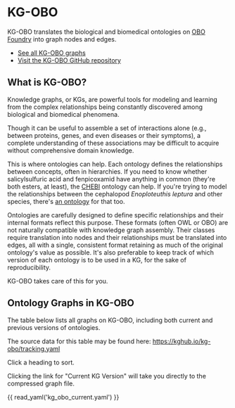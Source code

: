 # KG-OBO
  
KG-OBO translates the biological and biomedical ontologies on [OBO Foundry](https://obofoundry.org/) into graph nodes and edges.

- [See all KG-OBO graphs](https://kghub.io/kg-obo/)
- [Visit the KG-OBO GitHub repository](https://github.com/Knowledge-Graph-Hub/kg-obo)

## What is KG-OBO?

Knowledge graphs, or KGs, are powerful tools for modeling and learning from the complex relationships being constantly discovered among biological and biomedical phenomena.

Though it can be useful to assemble a set of interactions alone (e.g., between proteins, genes, and even diseases or their symptoms), a complete understanding of these associations may be difficult to acquire without comprehensive domain knowledge.

This is where ontologies can help.
Each ontology defines the relationships between concepts, often in hierarchies.
If you need to know whether salicylsulfuric acid and fenpicoxamid have anything in common (they're both esters, at least), the [CHEBI](https://obofoundry.org/ontology/chebi.html) ontology can help.
If you're trying to model the relationships between the cephalopod *Enoploteuthis leptura* and other species, there's [an ontology](https://obofoundry.org/ontology/ceph.html) for that too.

Ontologies are carefully designed to define specific relationships and their internal formats reflect this purpose.
These formats (often OWL or OBO) are not naturally compatible with knowledge graph assembly.
Their classes require translation into nodes and their relationships must be translated into edges, all with a single, consistent format retaining as much of the original ontology's value as possible.
It's also preferable to keep track of which version of each ontology is to be used in a KG, for the sake of reproducibility.

KG-OBO takes care of this for you.

## Ontology Graphs in KG-OBO

The table below lists all graphs on KG-OBO, including both current and previous versions of ontologies.

The source data for this table may be found here: <https://kghub.io/kg-obo/tracking.yaml>

Click a heading to sort.

Clicking the link for "Current KG Version" will take you directly to the compressed graph file.

{{ read_yaml('kg_obo_current.yaml') }}
